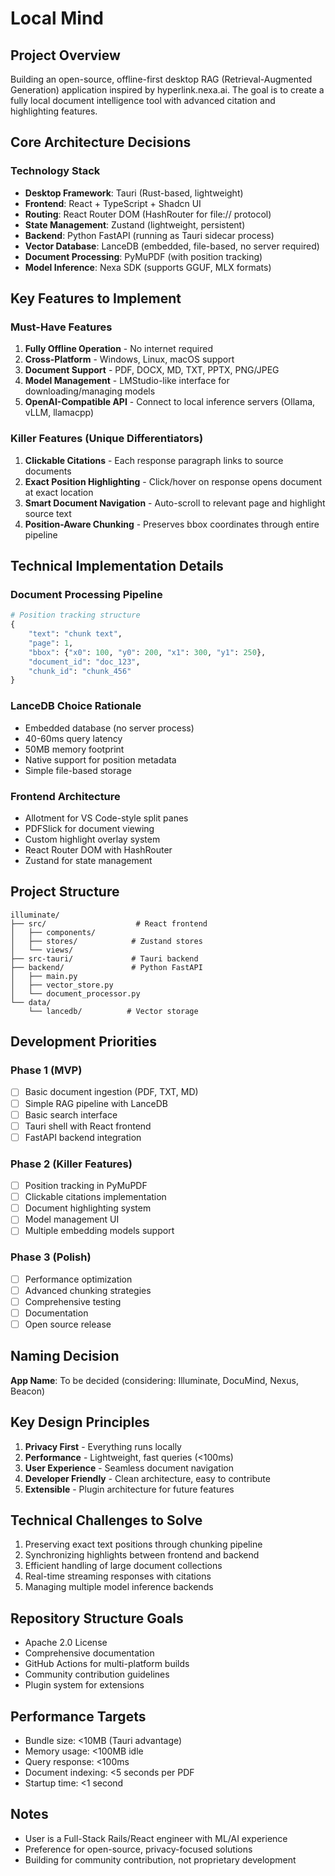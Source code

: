 # Local Mind

## Project Overview
Building an open-source, offline-first desktop RAG (Retrieval-Augmented Generation) application inspired by hyperlink.nexa.ai. The goal is to create a fully local document intelligence tool with advanced citation and highlighting features.

## Core Architecture Decisions

### Technology Stack
- **Desktop Framework**: Tauri (Rust-based, lightweight)
- **Frontend**: React + TypeScript + Shadcn UI
- **Routing**: React Router DOM (HashRouter for file:// protocol)
- **State Management**: Zustand (lightweight, persistent)
- **Backend**: Python FastAPI (running as Tauri sidecar process)
- **Vector Database**: LanceDB (embedded, file-based, no server required)
- **Document Processing**: PyMuPDF (with position tracking)
- **Model Inference**: Nexa SDK (supports GGUF, MLX formats)

## Key Features to Implement

### Must-Have Features
1. **Fully Offline Operation** - No internet required
2. **Cross-Platform** - Windows, Linux, macOS support
3. **Document Support** - PDF, DOCX, MD, TXT, PPTX, PNG/JPEG
4. **Model Management** - LMStudio-like interface for downloading/managing models
5. **OpenAI-Compatible API** - Connect to local inference servers (Ollama, vLLM, llamacpp)

### Killer Features (Unique Differentiators)
1. **Clickable Citations** - Each response paragraph links to source documents
2. **Exact Position Highlighting** - Click/hover on response opens document at exact location
3. **Smart Document Navigation** - Auto-scroll to relevant page and highlight source text
4. **Position-Aware Chunking** - Preserves bbox coordinates through entire pipeline

## Technical Implementation Details

### Document Processing Pipeline
```python
# Position tracking structure
{
    "text": "chunk text",
    "page": 1,
    "bbox": {"x0": 100, "y0": 200, "x1": 300, "y1": 250},
    "document_id": "doc_123",
    "chunk_id": "chunk_456"
}
```

### LanceDB Choice Rationale
- Embedded database (no server process)
- 40-60ms query latency
- 50MB memory footprint
- Native support for position metadata
- Simple file-based storage

### Frontend Architecture
- Allotment for VS Code-style split panes
- PDFSlick for document viewing
- Custom highlight overlay system
- React Router DOM with HashRouter
- Zustand for state management

## Project Structure
```
illuminate/
├── src/                    # React frontend
│   ├── components/
│   ├── stores/            # Zustand stores
│   └── views/
├── src-tauri/             # Tauri backend
├── backend/               # Python FastAPI
│   ├── main.py
│   ├── vector_store.py
│   └── document_processor.py
└── data/
    └── lancedb/          # Vector storage
```

## Development Priorities

### Phase 1 (MVP)
- [ ] Basic document ingestion (PDF, TXT, MD)
- [ ] Simple RAG pipeline with LanceDB
- [ ] Basic search interface
- [ ] Tauri shell with React frontend
- [ ] FastAPI backend integration

### Phase 2 (Killer Features)
- [ ] Position tracking in PyMuPDF
- [ ] Clickable citations implementation
- [ ] Document highlighting system
- [ ] Model management UI
- [ ] Multiple embedding models support

### Phase 3 (Polish)
- [ ] Performance optimization
- [ ] Advanced chunking strategies
- [ ] Comprehensive testing
- [ ] Documentation
- [ ] Open source release

## Naming Decision
**App Name**: To be decided (considering: Illuminate, DocuMind, Nexus, Beacon)

## Key Design Principles
1. **Privacy First** - Everything runs locally
2. **Performance** - Lightweight, fast queries (<100ms)
3. **User Experience** - Seamless document navigation
4. **Developer Friendly** - Clean architecture, easy to contribute
5. **Extensible** - Plugin architecture for future features

## Technical Challenges to Solve
1. Preserving exact text positions through chunking pipeline
2. Synchronizing highlights between frontend and backend
3. Efficient handling of large document collections
4. Real-time streaming responses with citations
5. Managing multiple model inference backends

## Repository Structure Goals
- Apache 2.0 License
- Comprehensive documentation
- GitHub Actions for multi-platform builds
- Community contribution guidelines
- Plugin system for extensions

## Performance Targets
- Bundle size: <10MB (Tauri advantage)
- Memory usage: <100MB idle
- Query response: <100ms
- Document indexing: <5 seconds per PDF
- Startup time: <1 second

## Notes
- User is a Full-Stack Rails/React engineer with ML/AI experience
- Preference for open-source, privacy-focused solutions
- Building for community contribution, not proprietary development